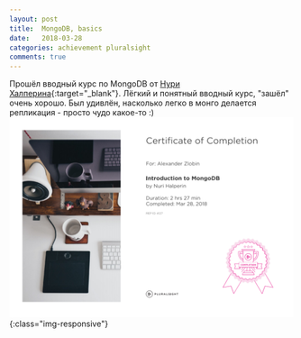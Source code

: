 ```yaml
---
layout: post
title:  MongoDB, basics
date:   2018-03-28
categories: achievement pluralsight
comments: true
---
```

Прошёл вводный курс по MongoDB от [Нури Халперина](https://twitter.com/Nurih){:target="_blank"}. Лёгкий и понятный вводный курс, "зашёл" очень хорошо. Был удивлён, насколько легко в монго делается репликация - просто чудо какое-то :)
![Certificate of completion](/assets/img/certmongo.png){:class="img-responsive"}